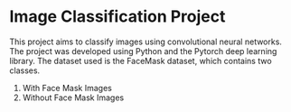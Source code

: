 # Image Classification Project

This project aims to classify images using convolutional neural networks. The project was developed using Python and the Pytorch deep learning library.
The dataset used is the FaceMask dataset, which contains two classes.
1) With Face Mask Images 
2) Without Face Mask Images
